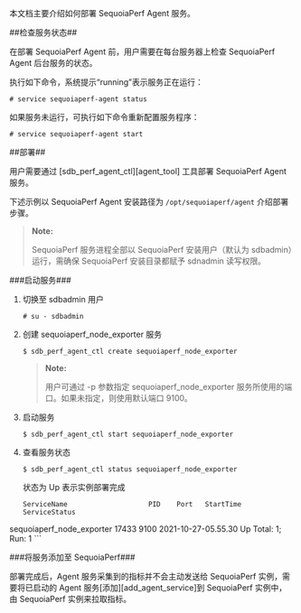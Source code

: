 [^_^]:
    SequoiaPerf-部署 Sequoiaperf Agent 服务

本文档主要介绍如何部署 SequoiaPerf Agent 服务。

##检查服务状态##

在部署 SequoiaPerf Agent 前，用户需要在每台服务器上检查 SequoiaPerf Agent 后台服务的状态。

执行如下命令，系统提示“running”表示服务正在运行：

```lang-text
# service sequoiaperf-agent status
```

如果服务未运行，可执行如下命令重新配置服务程序：

```lang-text
# service sequoiaperf-agent start
```

##部署##

用户需要通过 [sdb_perf_agent_ctl][agent_tool] 工具部署 SequoiaPerf Agent 服务。

下述示例以 SequoiaPerf Agent 安装路径为 `/opt/sequoiaperf/agent` 介绍部署步骤。

>**Note:**
>
> SequoiaPerf 服务进程全部以 SequoiaPerf 安装用户（默认为 sdbadmin）运行，需确保 SequoiaPerf 安装目录都赋予 sdnadmin 读写权限。

###启动服务###

1. 切换至 sdbadmin 用户

    ```lang-bash
    # su - sdbadmin
    ```

2. 创建 sequoiaperf_node_exporter 服务

    ```lang-bash
    $ sdb_perf_agent_ctl create sequoiaperf_node_exporter
    ```

    > **Note:**
    >
    > 用户可通过 -p 参数指定 sequoiaperf_node_exporter 服务所使用的端口。如果未指定，则使用默认端口 9100。

3. 启动服务

    ```lang-bash
    $ sdb_perf_agent_ctl start sequoiaperf_node_exporter
    ```

4. 查看服务状态

    ```lang-bash
    $ sdb_perf_agent_ctl status sequoiaperf_node_exporter
    ```

    状态为 Up 表示实例部署完成
    
    ```lang-text
    ServiceName                    PID    Port   StartTime            ServiceStatus
sequoiaperf_node_exporter      17433  9100   2021-10-27-05.55.30  Up
Total: 1; Run: 1
    ```

###将服务添加至 SequoiaPerf###

部署完成后，Agent 服务采集到的指标并不会主动发送给 SequoiaPerf 实例，需要将已启动的 Agent 服务[添加][add_agent_service]到 SequoiaPerf 实例中，由 SequoiaPerf 实例来拉取指标。




[^_^]:
    本文使用的所有引用及链接
[agent_tool]:manual/SequoiaPerf/Tools/sdb_perf_agent_ctl.md
[perf_tool]:manual/SequoiaPerf/Tools/sdb_perf_ctl.md
[add_agent_service]:manual/SequoiaPerf/Configuration/sequoiaperf_add_agent.md
